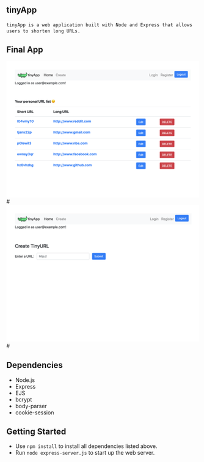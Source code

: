 ## tinyApp

    tinyApp is a web application built with Node and Express that allows users to shorten long URLs.
    
## Final App
!["Home Page"](https://github.com/jerryhuang3/Tiny-App/blob/master/docs/Home%20Page.png)#
!["Creating URL page"](https://github.com/jerryhuang3/Tiny-App/blob/master/docs/Creating%20a%20short%20URL.png)#

## Dependencies
- Node.js
- Express
- EJS
- bcrypt
- body-parser
- cookie-session

## Getting Started
- Use `npm install` to install all dependencies listed above.
- Run `node express-server.js` to start up the web server.
